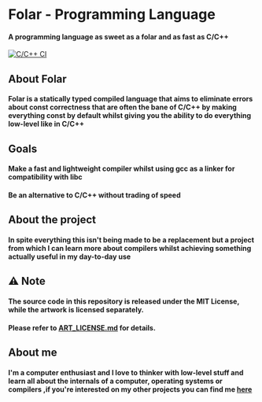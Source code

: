 # Folar - Programming Language

#### A programming language as sweet as a folar and as fast as C/C++

[![C/C++ CI](https://github.com/Denellyne/Folar/actions/workflows/c-cpp.yml/badge.svg)](https://github.com/Denellyne/Folar/actions/workflows/c-cpp.yml)

## About Folar

#### Folar is a statically typed compiled language that aims to eliminate errors about const correctness that are often the bane of C/C++ by making everything const by default whilst giving you the ability to do everything low-level like in C/C++

## Goals

#### Make a fast and lightweight compiler whilst using gcc as a linker for compatibility with libc 

#### Be an alternative to C/C++ without trading of speed

## About the project

#### In spite everything this isn't being made to be a replacement but a project from which I can learn more about compilers whilst achieving something actually useful in my day-to-day use

## ⚠️ Note

#### The source code in this repository is released under the MIT License, while the artwork is licensed separately.
#### Please refer to [ART_LICENSE.md](./ART_LICENSE.md) for details.


## About me

#### I'm a computer enthusiast and I love to thinker with low-level stuff and learn all about the internals of a computer, operating systems or compilers ,if you're interested on my other projects you can find me [here](https://github.com/Denellyne)
